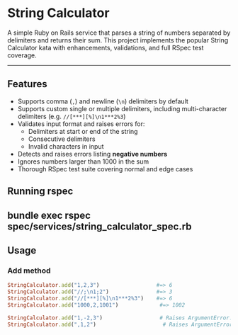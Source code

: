 # String Calculator

A simple Ruby on Rails service that parses a string of numbers separated by delimiters and returns their sum. This project implements the popular String Calculator kata with enhancements, validations, and full RSpec test coverage.

---

## Features

- Supports comma (`,`) and newline (`\n`) delimiters by default
- Supports custom single or multiple delimiters, including multi-character delimiters (e.g. `//[***][%]\n1***2%3`)
- Validates input format and raises errors for:
  - Delimiters at start or end of the string
  - Consecutive delimiters
  - Invalid characters in input
- Detects and raises errors listing **negative numbers**
- Ignores numbers larger than 1000 in the sum
- Thorough RSpec test suite covering normal and edge cases


## Running rspec
bundle exec rspec spec/services/string_calculator_spec.rb
---

## Usage

### Add method

```ruby
StringCalculator.add("1,2,3")                  #=> 6
StringCalculator.add("//;\n1;2")               #=> 3
StringCalculator.add("//[***][%]\n1***2%3")    #=> 6
StringCalculator.add("1000,2,1001")             #=> 1002

StringCalculator.add("1,-2,3")                  # Raises ArgumentError: Negatives not allowed: -2
StringCalculator.add(",1,2")                     # Raises ArgumentError: Delimiter should not appear at the start or end



